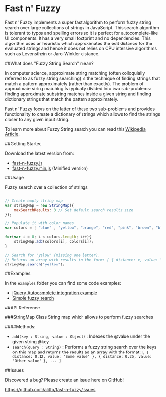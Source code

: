 Fast n' Fuzzy
============

Fast n' Fuzzy implements a super fast algorithm to perform fuzzy string search over large collections of strings in JavaScript. This search algorithm is tolerant to typos and spelling errors so it is perfect for autocomplete-like UI components. It has a very small footprint and no dependencies. 
This algorithm uses an heuristic which approximates the edit distance for the evaluated strings and hence it does not relies on CPU intensive algorithms such as Levensthein or Jaro-Winkler distance.

##What does "Fuzzy String Search" mean?

In computer science, approximate string matching (often colloquially referred to as fuzzy string searching) is the technique of finding strings that match a pattern approximately (rather than exactly). The problem of approximate string matching is typically divided into two sub-problems: finding approximate substring matches inside a given string and finding dictionary strings that match the pattern approximately.

Fast n' Fuzzy focus on the latter of these two sub-problems and provides functionality to create a dictionary of strings which allows to find the strings closer to any given input string.

To learn more about Fuzzy String search you can read this <a href="http://en.wikipedia.org/wiki/Approximate_string_matching">Wikipedia Article</a>.

##Getting Started

Download the latest version from:
* <a href="https://github.com/alitto/fast-n-fuzzy/blob/master/dist/fast-n-fuzzy.js">fast-n-fuzzy.js</a>
* <a href="https://github.com/alitto/fast-n-fuzzy/blob/master/dist/fast-n-fuzzy.min.js">fast-n-fuzzy.min.js</a> (Minified version)

##Usage

Fuzzy search over a collection of strings

```javascript

// Create empty string map
var stringMap = new StringMap({
	maxSearchResults: 3 // Set default search results size
});

// Populate it with color names
var colors = [ "blue" , "yellow", "orange", "red", "pink", "brown", "black", "white", "purple"];

for(var i = 0; i < colors.length; i++){
	stringMap.add(colors[i], colors[i]);
}

// Search for "yelow" (missing one letter). 
// Returns an array with results in the form: [ { distance: x, value: "yellow" }, ... ]
stringMap.search("yellow");

```

##Examples

In the `examples` folder you can find some code examples:
* <a href="https://github.com/alitto/fast-n-fuzzy/blob/master/examples/jquery-autocomplete.html">jQuery Autocomplete integration example</a>
* <a href="https://github.com/alitto/fast-n-fuzzy/blob/master/examples/simple-console.html">Simple fuzzy search</a>


##API Reference

###StringMap Class 
String map which allows to perform fuzzy searches

####Methods:

* `add(key : String, value : Object)` : Indexes the @value under the given string @key
* `search(query : String)` : Performs a fuzzy string search over the keys on this map and returns the results as an array with the format: `[ { distance: 0.12, value: 'Some value' }, { distance: 0.25, value: 'Other value' }, ... ]`


##Issues

Discovered a bug? Please create an issue here on GitHub!

<a href="https://github.com/alitto/fast-n-fuzzy/issues">https://github.com/alitto/fast-n-fuzzy/issues</a>
